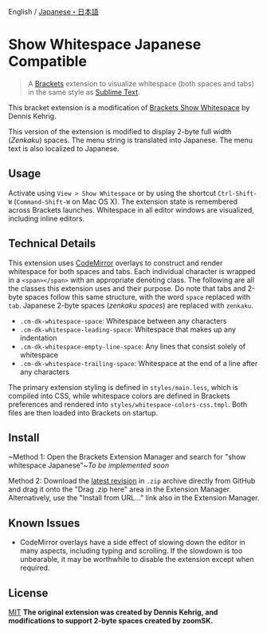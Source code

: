 English / [Japanese・日本語](https://github.com/in3etween/brackets-show-whitespace-Japanese/blob/JapaneseCompatible/README.ja.md)
# Show Whitespace Japanese Compatible

> A [Brackets](http://brackets.io/) extension to visualize whitespace (both spaces and tabs) in the same style as [Sublime Text](http://www.sublimetext.com/).

This bracket extension is a modification of [Brackets Show Whitespace](https://github.com/DennisKehrig/brackets-show-whitespace/) by Dennis Kehrig.

This version of the extension is modified to display 2-byte full width (*Zenkaku*) spaces. The menu string is translated into Japanese. The menu text is also localized to Japanese.

## Usage

Activate using `View > Show Whitespace` or by using the shortcut `Ctrl-Shift-W` (`Command-Shift-W` on Mac OS X). The extension state is remembered across Brackets launches. Whitespace in all editor windows are visualized, including inline editors.

## Technical Details

This extension uses [CodeMirror](http://codemirror.net/) overlays to construct and render whitespace for both spaces and tabs. Each individual character is wrapped in a `<span></span>` with an appropriate denoting class. The following are all the classes this extension uses and their purpose. Do note that tabs and 2-byte spaces follow this same structure, with the word `space` replaced with `tab`. Japanese 2-byte spaces (*zenkaku spaces*) are replaced with `zenkaku`.

* `.cm-dk-whitespace-space`: Whitespace between any characters
* `.cm-dk-whitespace-leading-space`: Whitespace that makes up any indentation
* `.cm-dk-whitespace-empty-line-space`: Any lines that consist solely of whitespace
* `.cm-dk-whitespace-trailing-space`: Whitespace at the end of a line after any characters

The primary extension styling is defined in `styles/main.less`, which is compiled into CSS, while whitespace colors are defined in Brackets preferences and rendered into `styles/whitespace-colors-css.tmpl`. Both files are then loaded into Brackets on startup.

## Install

~Method 1: Open the Brackets Extension Manager and search for "show whitespace Japanese"~*To be implemented soon*

Method 2: Download the [latest revision](https://github.com/in3etween/brackets-show-whitespace-Japanese/archive/JapaneseCompatible.zip) in `.zip` archive directly from GitHub and drag it onto the "Drag .zip here" area in the Extension Manager. Alternatively, use the "Install from URL..." link also in the Extension Manager.

## Known Issues

* CodeMirror overlays have a side effect of slowing down the editor in many aspects, including typing and scrolling. If the slowdown is too unbearable, it may be worthwhile to disable the extension except when required.

## License

[MIT](LICENSE)
**The original extension was created by Dennis Kehrig, and modifications to support 2-byte spaces created by zoomSK.**
